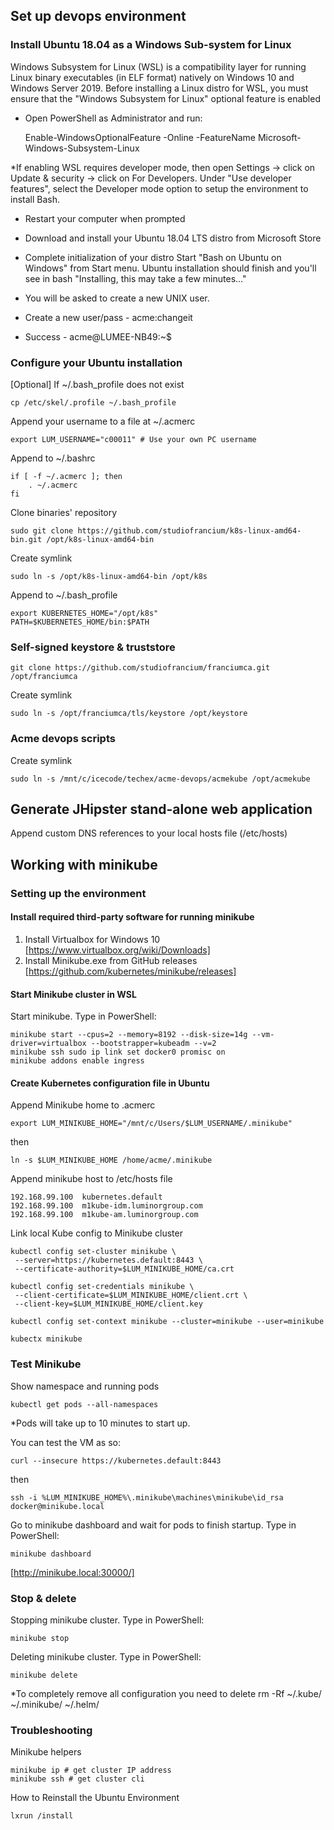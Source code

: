 
## Set up devops environment

### Install Ubuntu 18.04 as a Windows Sub-system for Linux
Windows Subsystem for Linux (WSL) is a compatibility layer for running Linux binary executables (in ELF format) natively on Windows 10 and Windows Server 2019.
Before installing a Linux distro for WSL, you must ensure that the "Windows Subsystem for Linux" optional feature is enabled

- Open PowerShell as Administrator and run:

    Enable-WindowsOptionalFeature -Online -FeatureName Microsoft-Windows-Subsystem-Linux

*If enabling WSL requires developer mode, then open Settings -> click on Update & security -> click on For Developers. Under "Use developer features", select the Developer mode option to setup the environment to install Bash.

- Restart your computer when prompted

- Download and install your Ubuntu 18.04 LTS distro from Microsoft Store

- Complete initialization of your distro
Start "Bash on Ubuntu on Windows" from Start menu. Ubuntu installation should finish and you'll see in bash "Installing, this may take a few minutes..."

- You will be asked to create a new UNIX user. 
- Create a new user/pass - acme:changeit
- Success - acme@LUMEE-NB49:~$

### Configure your Ubuntu installation

[Optional] If ~/.bash_profile does not exist

    cp /etc/skel/.profile ~/.bash_profile

Append your username to a file at ~/.acmerc

    export LUM_USERNAME="c00011" # Use your own PC username

Append to ~/.bashrc  

    if [ -f ~/.acmerc ]; then
        . ~/.acmerc
    fi
    
Clone binaries' repository
    
    sudo git clone https://github.com/studiofrancium/k8s-linux-amd64-bin.git /opt/k8s-linux-amd64-bin
    
Create symlink    
    
    sudo ln -s /opt/k8s-linux-amd64-bin /opt/k8s
    
Append to ~/.bash_profile

    export KUBERNETES_HOME="/opt/k8s"
    PATH=$KUBERNETES_HOME/bin:$PATH
 
### Self-signed keystore & truststore

    git clone https://github.com/studiofrancium/franciumca.git /opt/franciumca    

Create symlink    
    
    sudo ln -s /opt/franciumca/tls/keystore /opt/keystore

### Acme devops scripts

Create symlink    
    
    sudo ln -s /mnt/c/icecode/techex/acme-devops/acmekube /opt/acmekube

## Generate JHipster stand-alone web application

Append custom DNS references to your local hosts file (/etc/hosts)


    


## Working with minikube
### Setting up the environment

#### Install required third-party software for running minikube
1. Install Virtualbox for Windows 10 [https://www.virtualbox.org/wiki/Downloads] 
2. Install Minikube.exe from GitHub releases [https://github.com/kubernetes/minikube/releases]

#### Start Minikube cluster in WSL
Start minikube. Type in PowerShell:

    minikube start --cpus=2 --memory=8192 --disk-size=14g --vm-driver=virtualbox --bootstrapper=kubeadm --v=2
    minikube ssh sudo ip link set docker0 promisc on
    minikube addons enable ingress

#### Create Kubernetes configuration file in Ubuntu
Append Minikube home to .acmerc

    export LUM_MINIKUBE_HOME="/mnt/c/Users/$LUM_USERNAME/.minikube"

then
    
    ln -s $LUM_MINIKUBE_HOME /home/acme/.minikube
    
Append minikube host to /etc/hosts file

    192.168.99.100  kubernetes.default
    192.168.99.100  m1kube-idm.luminorgroup.com
    192.168.99.100  m1kube-am.luminorgroup.com

Link local Kube config to Minikube cluster

    kubectl config set-cluster minikube \
     --server=https://kubernetes.default:8443 \
     --certificate-authority=$LUM_MINIKUBE_HOME/ca.crt
     
    kubectl config set-credentials minikube \
     --client-certificate=$LUM_MINIKUBE_HOME/client.crt \
     --client-key=$LUM_MINIKUBE_HOME/client.key
     
    kubectl config set-context minikube --cluster=minikube --user=minikube
     
    kubectx minikube

### Test Minikube

Show namespace and running pods

    kubectl get pods --all-namespaces

*Pods will take up to 10 minutes to start up.

You can test the VM as so:

    curl --insecure https://kubernetes.default:8443

then
    
    ssh -i %LUM_MINIKUBE_HOME%\.minikube\machines\minikube\id_rsa docker@minikube.local

Go to minikube dashboard and wait for pods to finish startup. Type in PowerShell:

    minikube dashboard

[http://minikube.local:30000/]

### Stop & delete
Stopping minikube cluster. Type in PowerShell:

    minikube stop

Deleting minikube cluster. Type in PowerShell:

    minikube delete

*To completely remove all configuration you need  to delete rm -Rf ~/.kube/ ~/.minikube/ ~/.helm/

### Troubleshooting

Minikube helpers

    minikube ip # get cluster IP address
    minikube ssh # get cluster cli

How to Reinstall the Ubuntu Environment

    lxrun /install
